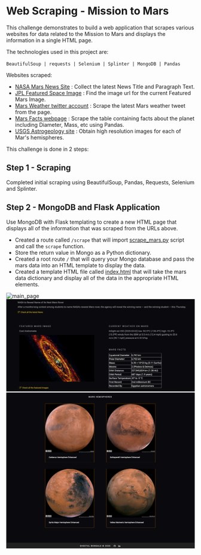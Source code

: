 # Web Scraping - Mission to Mars

This challenge demonstrates to build a web application that scrapes various websites for data related to the Mission to Mars and displays the information in a single HTML page. 

The technologies used in this project are:

` BeautifulSoup | requests | Selenium | Splinter | MongoDB | Pandas `

Websites scraped:
- [NASA Mars News Site](https://mars.nasa.gov/news/) : Collect the latest News Title and Paragraph Text. 
- [JPL Featured Space Image](https://www.jpl.nasa.gov/spaceimages/?search=&category=Mars) : Find the image url for the current Featured Mars Image.
- [Mars Weather twitter account](https://twitter.com/marswxreport?lang=en) : Scrape the latest Mars weather tweet from the page.
- [ Mars Facts webpage](http://space-facts.com/mars/) : Scrape the table containing facts about the planet including Diameter, Mass, etc using Pandas.
- [ USGS Astrogeology site](https://astrogeology.usgs.gov/search/results?q=hemisphere+enhanced&k1=target&v1=Mars) : Obtain high resolution images for each of Mar's hemispheres.


This challenge is done in 2 steps:

## Step 1 - Scraping

Completed initial scraping using BeautifulSoup, Pandas, Requests, Selenium and Splinter.

## Step 2 - MongoDB and Flask Application

Use MongoDB with Flask templating to create a new HTML page that displays all of the information that was scraped from the URLs above.

* Created a route called `/scrape` that will import [scrape_mars.py](scrape_mars.py) script and call the `scrape` function.
* Store the return value in Mongo as a Python dictionary.
* Created a root route `/` that will query your Mongo database and pass the mars data into an HTML template to display the data.
* Created a template HTML file called [index.html](index.html) that will take the mars data dictionary and display all of the data in the appropriate HTML elements. 

![main_page](static/screenshots/main_page.png)
![content1](static/screenshots/content1.png)
![comtent2](static/screenshots/content2.png)


